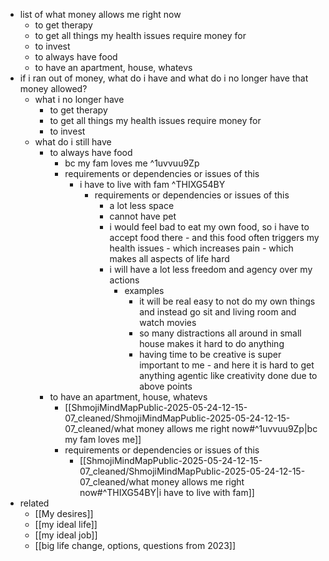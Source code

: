   * list of what money allows me right now
    * to get therapy
    * to get all things my health issues require money for
    * to invest
    * to always have food
    * to have an apartment, house, whatevs
  * if i ran out of money, what do i have and what do i no longer have that money allowed?
    * what i no longer have
      * to get therapy
      * to get all things my health issues require money for
      * to invest
    * what do i still have
      * to always have food
        * bc my fam loves me ^1uvvuu9Zp
        * requirements or dependencies or issues of this
          * i have to live with fam ^THIXG54BY
            * requirements or dependencies or issues of this
              * a lot less space
              * cannot have pet
              * i would feel bad to eat my own food, so i have to accept food there - and this food often triggers my health issues - which increases pain - which makes all aspects of life hard
              * i will have a lot less freedom and agency over my actions
                * examples
                  * it will be real easy to not do my own things and instead go sit and living room and watch movies
                  * so many distractions all around in small house makes it hard to do anything
                  * having time to be creative is super important to me - and here it is hard to get anything agentic like creativity done due to above points
      * to have an apartment, house, whatevs
        * [[ShmojiMindMapPublic-2025-05-24-12-15-07_cleaned/ShmojiMindMapPublic-2025-05-24-12-15-07_cleaned/what money allows me right now#^1uvvuu9Zp|bc my fam loves me]]
        * requirements or dependencies or issues of this
          * [[ShmojiMindMapPublic-2025-05-24-12-15-07_cleaned/ShmojiMindMapPublic-2025-05-24-12-15-07_cleaned/what money allows me right now#^THIXG54BY|i have to live with fam]]
  * related
    * [[My desires]]
    * [[my ideal life]]
    * [[my ideal job]]
    * [[big life change, options, questions from 2023]]

